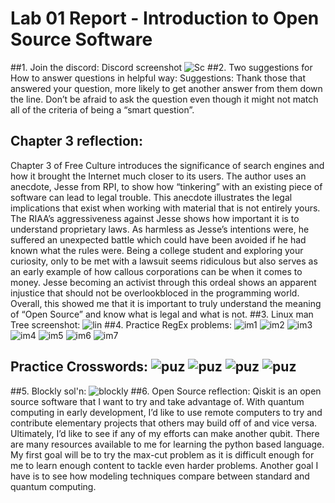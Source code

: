 # Lab 01 Report - Introduction to Open Source Software
##1. Join the discord: Discord screenshot ![Sc](image/discImage.png)
##2. Two suggestions for How to answer questions in helpful way:
Suggestions: 
Thank those that answered your question, more likely to get another answer from them down the line.
Don’t be afraid to ask the question even though it might not match all of the criteria of being a “smart question”.
## Chapter 3 reflection:
Chapter 3 of Free Culture introduces the significance of search engines and how it brought the Internet much closer to its users. The author uses an anecdote, Jesse from RPI, to show how “tinkering” with an existing piece of software can lead to legal trouble. This anecdote illustrates the legal implications that exist when working with material that is not entirely yours. The RIAA’s aggressiveness against Jesse shows how important it is to understand proprietary laws. As harmless as Jesse’s intentions were, he suffered an unexpected battle which could have been avoided if he had known what the rules were. Being a college student and exploring your curiosity, only to be met with a lawsuit seems ridiculous but also serves as an early example of how callous corporations can be when it comes to money. Jesse becoming an activist through this ordeal shows an apparent injustice that should not be overlookbloced in the programming world. Overall, this showed me that it is important to truly understand the meaning of “Open Source” and know what is legal and what is not. 
##3. Linux man Tree screenshot: ![lin](image/manTree.png)
##4. Practice RegEx problems: ![im1](image/img1.png) ![im2](image/img2.png) ![im3](image/img3.png) ![im4](image/img4.png) ![im5](image/img5.png) ![im6](image/img6.png) ![im7](image/img7.png)
## Practice Crosswords: ![puz](image/puzzl1.png) ![puz](image/puzzl2.png) ![puz](image/puzzl3.png) ![puz](image/puzzl4.png)
##5. Blockly sol'n: ![blockly](image/blockly.png)
##6. Open Source reflection:
Qiskit is an open source software that I want to try and take advantage of. With quantum computing in early development, I’d like to use remote computers to try and contribute elementary projects that others may build off of and vice versa. Ultimately, I’d like to see if any of my efforts can make another qubit. There are many resources available to me for learning the python based language. My first goal will be to try the max-cut problem as it is difficult enough for me to learn enough content to tackle even harder problems. Another goal I have is to see how modeling techniques compare between standard and quantum computing. 
